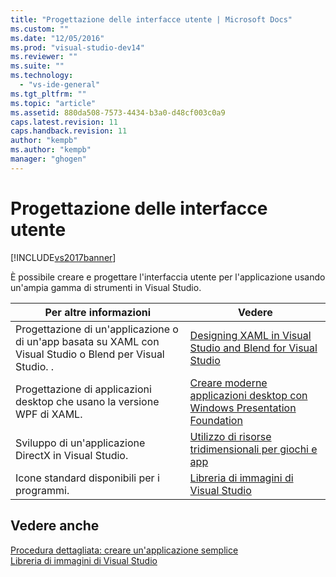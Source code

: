 ```yaml
---
title: "Progettazione delle interfacce utente | Microsoft Docs"
ms.custom: ""
ms.date: "12/05/2016"
ms.prod: "visual-studio-dev14"
ms.reviewer: ""
ms.suite: ""
ms.technology: 
  - "vs-ide-general"
ms.tgt_pltfrm: ""
ms.topic: "article"
ms.assetid: 880da508-7573-4434-b3a0-d48cf003c0a9
caps.latest.revision: 11
caps.handback.revision: 11
author: "kempb"
ms.author: "kempb"
manager: "ghogen"
---
```

# Progettazione delle interfacce utente
[!INCLUDE[vs2017banner](../code-quality/includes/vs2017banner.md)]

È possibile creare e progettare l'interfaccia utente per l'applicazione usando un'ampia gamma di strumenti in Visual Studio.  
  
|Per altre informazioni|Vedere|  
|----------------------------|------------|  
|Progettazione di un'applicazione o di un'app basata su XAML con Visual Studio o Blend per Visual Studio.   .|[Designing XAML in Visual Studio and Blend for Visual Studio](../designers/designing-xaml-in-visual-studio.md)|  
|Progettazione di applicazioni desktop che usano la versione WPF di XAML.|[Creare moderne applicazioni desktop con Windows Presentation Foundation](../designers/create-modern-desktop-applications-with-windows-presentation-foundation.md)|  
|Sviluppo di un'applicazione DirectX in Visual Studio.|[Utilizzo di risorse tridimensionali per giochi e app](../designers/working-with-3-d-assets-for-games-and-apps.md)|  
|Icone standard disponibili per i programmi.|[Libreria di immagini di Visual Studio](../designers/the-visual-studio-image-library.md)|  
  
## Vedere anche  
 [Procedura dettagliata: creare un'applicazione semplice](../ide/walkthrough-create-a-simple-application-with-visual-csharp-or-visual-basic.md)   
 [Libreria di immagini di Visual Studio](../designers/the-visual-studio-image-library.md)